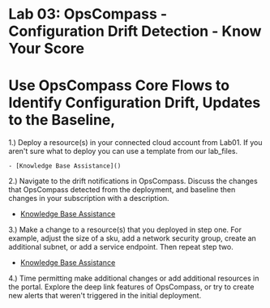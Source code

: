 # Lab 03: OpsCompass - Configuration Drift Detection - Know Your Score
# Use OpsCompass Core Flows to Identify Configuration Drift, Updates to the Baseline, 


1.) Deploy a resource(s) in your connected cloud account from Lab01. If you aren't sure what to deploy you can use a template from our lab_files.

    - [Knowledge Base Assistance]()

2.) Navigate to the drift notifications in OpsCompass. Discuss the changes that OpsCompass detected from the deployment, and baseline then changes in your subscription with a description. 

  - [Knowledge Base Assistance](https://kb.opscompass.com/knowledge/set-baseline)
  

3.) Make a change to a resource(s) that you deployed in step one. For example, adjust the size of a sku, add a network security group, create an additional subnet, or add a service endpoint. Then repeat step two. 

  - [Knowledge Base Assistance](https://kb.opscompass.com/knowledge/set-baseline)



4.) Time permitting make additional changes or add additional resources in the portal. Explore the deep link features of OpsCompass, or try to create new alerts that weren't triggered in the initial deployment. 